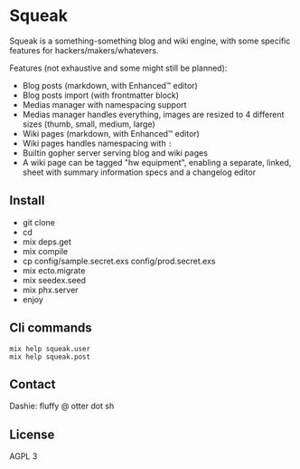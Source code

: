 # Squeak

Squeak is a something-something blog and wiki engine, with some specific features for hackers/makers/whatevers.

Features (not exhaustive and some might still be planned):
- Blog posts (markdown, with Enhanced™️ editor)
- Blog posts import (with frontmatter block)
- Medias manager with namespacing support
- Medias manager handles everything, images are resized to 4 different sizes (thumb, small, medium, large)
- Wiki pages (markdown, with Enhanced™️ editor)
- Wiki pages handles namespacing with `:`
- Builtin gopher server serving blog and wiki pages
- A wiki page can be tagged "hw equipment", enabling a separate, linked, sheet with summary information specs and a changelog editor

## Install

- git clone
- cd
- mix deps.get
- mix compile
- cp config/sample.secret.exs config/prod.secret.exs
- mix ecto.migrate
- mix seedex.seed
- mix phx.server
- enjoy

## Cli commands

```
mix help squeak.user
mix help squeak.post
```

## Contact

Dashie: fluffy @ otter dot sh

## License

AGPL 3